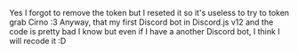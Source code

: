Yes I forgot to remove the token but I reseted it so it's useless to try to token grab Cirno :3
Anyway, that my first Discord bot in Discord.js v12 and the code is pretty bad I know but even if I have a another Discord bot, I think I will recode it :D
